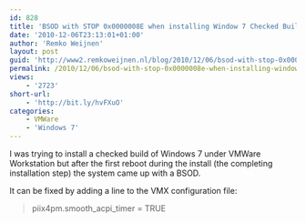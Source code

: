```yaml
---
id: 828
title: 'BSOD with STOP 0x0000008E when installing Window 7 Checked Build'
date: '2010-12-06T23:13:01+01:00'
author: 'Remko Weijnen'
layout: post
guid: 'http://www2.remkoweijnen.nl/blog/2010/12/06/bsod-with-stop-0x0000008e-when-installing-window-7-checked-build/'
permalink: /2010/12/06/bsod-with-stop-0x0000008e-when-installing-window-7-checked-build/
views:
    - '2723'
short-url:
    - 'http://bit.ly/hvFXuO'
categories:
    - VMWare
    - 'Windows 7'
---
```


I was trying to install a checked build of Windows 7 under VMWare Workstation but after the first reboot during the install (the completing installation step) the system came up with a BSOD.

It can be fixed by adding a line to the VMX configuration file:

> piix4pm.smooth\_acpi\_timer = TRUE
